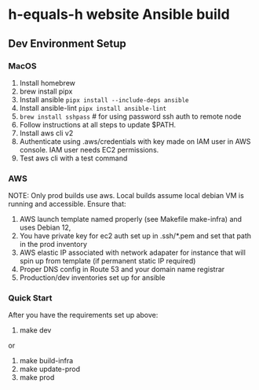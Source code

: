 # h-equals-h website Ansible build


## Dev Environment Setup


### MacOS
1. Install homebrew
2. brew install pipx
3. Install ansible `pipx install --include-deps ansible`
4. Install ansible-lint `pipx install ansible-lint`
5. `brew install sshpass` # for using password ssh auth to remote node
6. Follow instructions at all steps to update $PATH.
7. Install aws cli v2
8. Authenticate using .aws/credentials with key made on IAM user in AWS console. IAM user needs EC2 permissions.
9. Test aws cli with a test command

### AWS 

NOTE: Only prod builds use aws. Local builds assume local debian VM is running and accessible. Ensure that: 

1. AWS launch template named properly (see Makefile make-infra) and uses Debian 12,
1. You have private key for ec2 auth set up in .ssh/*.pem and set that path in the prod inventory
1. AWS elastic IP associated with network adapater for instance that will spin up from template (if permanent static IP required)
1. Proper DNS config in Route 53 and your domain name registrar
1. Production/dev inventories set up for ansible

### Quick Start

 After you have the requirements set up above:

 1. make dev

or

 1. make build-infra
 2. make update-prod
 3. make prod